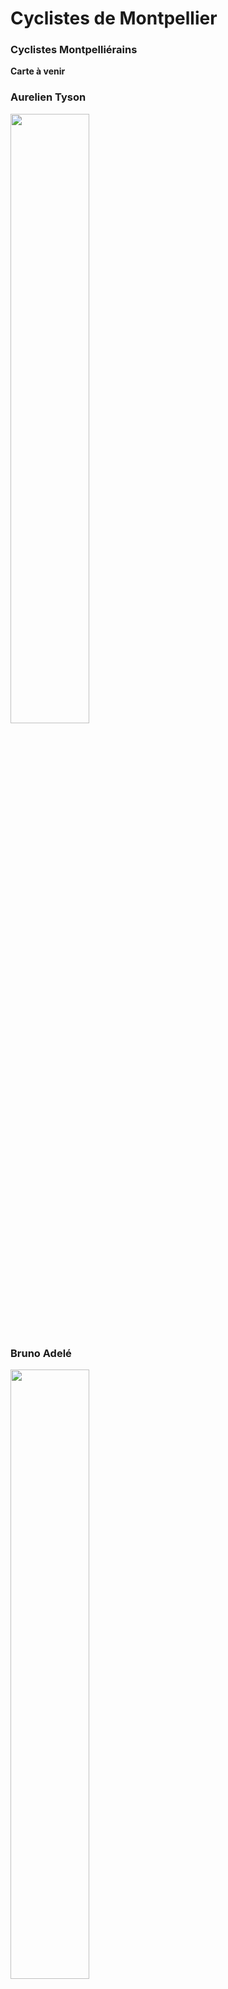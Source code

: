 # Cyclistes de Montpellier

### Cyclistes Montpelliérains

**Carte à venir**

### Aurelien Tyson
<img src="https://gitlab.com/JeSuisUnDesDeux/jesuisundesdeux/raw/master/datas/traces/heatmap_aurel.tyson.png" width="50%" >

### Bruno Adelé
<img src="https://gitlab.com/JeSuisUnDesDeux/jesuisundesdeux/raw/master/datas/traces/heatmap_bruno.adele.png" width="50%" >

### Charles Dassonville
<img src="https://gitlab.com/JeSuisUnDesDeux/jesuisundesdeux/raw/master/datas/traces/heatmap_charles.dassonville.png" width="50%" >

### Generated with strava-local-heatmap
```
BOUNDS=(43.629366 3.835258 43.576101 3.97533)
TRACEUSERS=(aurel.tyson bruno.adele charles.dassonville)
for TRACEUSER in $TRACEUSERS; do
    echo "TRACEUSER: $TRACEUSER"
    python strava_local_heatmap.py -g ~/private/projects/jesuisundesdeux/datas/traces/$TRACEUSER -f "*_reduced_trace.gpx" -b $BOUNDS -p ~/private/projects/jesuisundesdeux/datas/traces/heatmap_$TRACEUSER.png -d ~/private/projects/jesuisundesdeux/datas/traces/heatmap_$TRACEUSER.csv
done
```